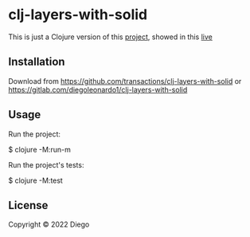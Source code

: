 #  clj-layers-with-solid

This is just a Clojure version of this [project](https://github.com/rodrigobranas/layers_with_solid), showed in this [live](https://www.youtube.com/watch?v=tetVY6jmlnM)

##  Installation

Download from https://github.com/transactions/clj-layers-with-solid or https://gitlab.com/diegoleonardo1/clj-layers-with-solid

##  Usage

Run the project:

$ clojure -M:run-m

Run the project's tests:

$ clojure -M:test

##  License

Copyright © 2022 Diego
